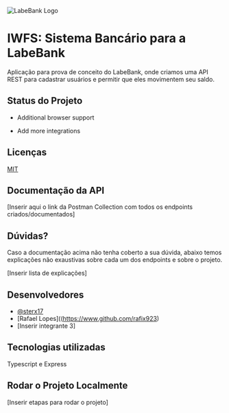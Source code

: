 ![LabeBank Logo](https://i.ibb.co/gzxY5gq/LabeBANK.png)

# IWFS: Sistema Bancário para a LabeBank

Aplicação para prova de conceito do LabeBank, onde criamos uma API REST para cadastrar usuários e permitir que eles movimentem seu saldo.

## Status do Projeto

- Additional browser support

- Add more integrations


## Licenças

[MIT](https://choosealicense.com/licenses/mit/)


## Documentação da API

[Inserir aqui o link da Postman Collection com todos os endpoints criados/documentados]
## Dúvidas?

Caso a documentação acima não tenha coberto a sua dúvida, abaixo temos explicações não exaustivas sobre cada um dos endpoints e sobre o projeto.

[Inserir lista de explicações]
## Desenvolvedores

- [@sterx17](https://www.github.com/sterx17)
- [Rafael Lopes]((https://www.github.com/rafix923)
- [Inserir integrante 3]

## Tecnologias utilizadas

Typescript e Express

## Rodar o Projeto Localmente

[Inserir etapas para rodar o projeto]

<!-- Clone the project

```bash
  git clone https://link-to-project
```

Go to the project directory

```bash
  cd my-project
```

Install dependencies

```bash
  npm install
```

Start the server

```bash
  npm run start -->
```

